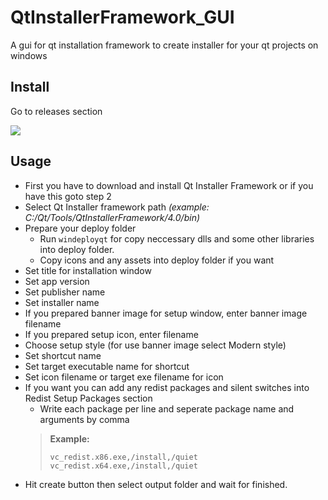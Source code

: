 # QtInstallerFramework_GUI
A gui for qt installation framework to create installer for your qt projects on windows

## Install
Go to releases section

![](https://raw.githubusercontent.com/mguludag/QtInstallerFramework_GUI/master/Screenshot%202020-11-26%20233724.png)


## Usage
- First you have to download and install Qt Installer Framework or if you have this goto step 2
- Select Qt Installer framework path *(example: C:/Qt/Tools/QtInstallerFramework/4.0/bin)*
- Prepare your deploy folder
  - Run `windeployqt` for copy neccessary dlls and some other libraries into deploy folder.
  - Copy icons and any assets into deploy folder if you want
- Set title for installation window
- Set app version
- Set publisher name
- Set installer name
- If you prepared banner image for setup window, enter banner image filename
- If you prepared setup icon, enter filename
- Choose setup style (for use banner image select Modern style)
- Set shortcut name
- Set target executable name for shortcut
- Set icon filename or target exe filename for icon
- If you want you can add any redist packages and silent switches into Redist Setup Packages section
  - Write each package per line and seperate package name and arguments by comma 
  > **Example:**
  > ```
  > vc_redist.x86.exe,/install,/quiet
  > vc_redist.x64.exe,/install,/quiet
  > ```
- Hit create button then select output folder and wait for finished.
